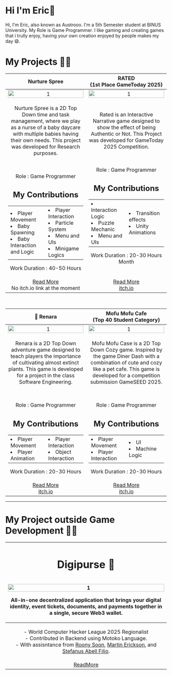 # Hi I'm Eric👋
Hi, I'm Eric, also known as Austrooo. I'm a 5th Semester student at BINUS University. My Role is Game Programmer. I like gaming and creating games that i trully enjoy, having your own creation enjoyed by people makes my day 😄.

# My Projects 👨‍💻

<table width="100%">
  <thead>
    <tr>
      <th width="50%" align="center"><a>Nurture Spree</a></th> <!--title-->
      <th width="50%" align="center"><a>RATED<br>(1st Place GameToday 2025)</a></th> <!--title-->
    </tr>
  </thead>
  <tbody>
    <tr>
      <td align="center">
        <img src="https://github.com/user-attachments/assets/cf4fd38b-c7c4-409a-adc3-1b25d368d2de" alt="1" style="width:100%;height:auto;">
      </td>
      <td align="center">
        <img src="https://github.com/user-attachments/assets/0f5fc9ec-ccbd-4820-a212-bfd21ddac2b2" alt="1" style="width:100%;height:auto;">
      </td>
    </tr>
    <tr>
     <td align="center">
        <p>Nurture Spree is a 2D Top Down time and task management, where we play as a nurse of a baby daycare with multiple babies having their own needs. This project was developed for Research purposes.</p>
        <br>
        <p>Role : Game Programmer</p>
        <h2>My Contributions</h2>
        <table width="80%" align="center"> <!--contribution table-->
          <tr>
            <td width="50%">
              <li>Player Movement</li>
              <li>Baby Spawning</li>
              <li>Baby Interaction <br>and Logic</li>
            </td>
            <td width="50%">
              <li>Player Interaction</li>
              <li>Particle System</li>
              <li>Menu and UIs</li>
              <li>Minigame Logics</li>
            </td>
          </tr>
        </table>
       <p>Work Duration : 40-50 Hours</p>
      </td> <!--desc-->
      <td align="center">
        <p>Rated is an Interactive Narrative game designed to show the effect of being Authentic or Not. This Project was developed for GameToday 2025 Competition.</p>
        <br>
        <p>Role : Game Programmer</p>
        <h2>My Contributions</h2>
        <table align="center"> <!--contribution table-->
          <tr>
            <td width="50%">
              <li>Interaction Logic</li>
              <li>Puzzle Mechanic</li>
              <li>Menu and UIs</li>
            </td>
            <td width="50%">
              <li>Transition effects</li>
              <li>Unity Animations</li>
            </td>
          </tr>
        </table>
        <p>Work Duration : 20-30 Hours Month</p>
      </td> <!--desc-->
    </tr>
    <tr>
      <td align="center">
        <a href="https://github.com/Austrooo/Nurture-Spree">Read More</a>
        <br>
        <a>No itch.io link at the moment</a>
      </td> <!--link1-->
      <td align="center">
        <a href="https://github.com/Austrooo/RATED">Read More</a>
        <br>
        <a href="https://ajege.itch.io/rated">itch.io</a>
      </td> <!--link2-->
    </tr>
  </tbody>
</table>

<br>

<table width="100%">
  <thead>
    <tr>
      <th width="50%" align="center"><a>🌴 Renara</a></th> <!--title-->
      <th width="50%" align="center"><a>Mofu Mofu Cafe<br>(Top 40 Student Category)</a></th> <!--title-->
    </tr>
  </thead>
  <tbody>
    <tr>
      <td align="center">
        <img src="https://github.com/user-attachments/assets/71f79295-dc72-4cd2-82f9-1ff62a595b9e" alt="1" style="width:100%;height:auto;">
      </td>
      <td align="center">
        <img src="https://github.com/user-attachments/assets/5b2076ab-1bf7-493d-a5e5-5ef48db1d62a" alt="1" style="width:100%;height:auto;">
      </td>
    </tr>
    <tr>
      <td align="center">
        <p>Renara is a 2D Top Down adventure game designed to teach players the importance of cultivating almost extinct plants. This game is developed for a project in the class Software Engineering.</p>
        <br>
        <p>Role : Game Programmer</p>
        <h2>My Contributions</h2>
        <table align="center"> <!--contribution table-->
          <tr>
            <td width="50%">
              <li>Player Movement</li>
              <li>Player Animation</li>
            </td>
            <td width="50%">
              <li>Player Interaction</li>
              <li>Object Interaction</li>
            </td>
          </tr>
        </table>
        <p>Work Duration : 20-30 Hours</p>
      </td>
      <td align="center">
        <p>Mofu Mofu Case is a 2D Top Down Cozy game. Inspired by the game Diner Dash with a combination of cute and cozy like a pet cafe. This game is developed for a competition submission GameSEED 2025.</p>
        <br>
        <p>Role : Game Programmer</p>
        <h2>My Contributions</h2>
        <table align="center"> <!--contribution table-->
          <tr>
            <td width="50%">
              <li>Player Movement</li>
              <li>Player Interaction</li>
            </td>
            <td width="50%">
              <li>UI</li>
              <li>Machine Logic</li>
            </td>
          </tr>
        </table>
        <p>Work Duration : 20-30 Hours</p>
      </td> <!--desc-->
    </tr>
    <tr>
      <td align="center">
        <a href="https://github.com/Nicholasdputra/Renara">Read More</a>
        <br>
        <a href="https://nasimentega.itch.io/renara">itch.io</a>
      </td> <!--link1-->
      <td align="center">
        <a href="https://github.com/Nicholasdputra/MofuMofu-Cafe">Read More</a>
        <br>
        <a href="https://nasimentega.itch.io/mofumofu-cafe">itch.io</a>
      </td> <!--link2-->
    </tr>
  </tbody>
</table>

---

# My Project outside Game Development 🧑‍💻

<table width="100%">
  <thead>
    <tr>
      <th>
        <h1> Digipurse 👝 </h1>
        <br>
        <img src="https://github.com/user-attachments/assets/1048af96-1fc1-4e5f-8094-7b06aef3e7c6" alt="1" style="width:100%;height:auto;"/> 
        <br>
        <p>All-in-one decentralized application that brings your digital identity, event tickets, documents, and payments together in a single, secure Web3 wallet.</p>
      </th>
    </tr>
  </thead>
  <tbody>
    <tr>
      <td align="center" style="text-align: center;">
        <p>
          - World Computer Hacker League 2025 Regionalist<br>
          - Contributed in Backend using Motoko Language.<br>
          - With assisntance from <a href="https://github.com/Kazeth">Roony Soon</a>, <a href="https://github.com/MisMoela">Martin Erickson</a>, and <a href="https://github.com/abeliooo">Stefanus Abell Filio</a>.<br>
        </p>
      </td>
    </tr>
    <tr>
        <td align="center">
          <a href="https://github.com/Kazeth/DigiPurse">ReadMore</a>
        </td>
    </tr>
  </tbody>
</table>




